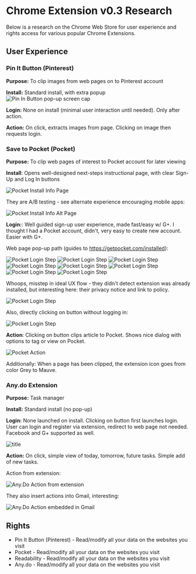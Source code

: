 # Chrome Extension v0.3 Research

Below is a research on the Chrome Web Store for user experience and rights access for various popular Chrome Extensions.

## User Experience

### Pin It Button (Pinterest)

**Purpose:**  To clip images from web pages on to Pinterest account

**Install:**  Standard install, with extra popup
![Pin In Button pop-up screen cap](images/pinterest-install-01.png)

**Login:**  None on install  (minimal user interaction until needed).  Only after action.

**Action:**  On click, extracts images from page.  Clicking on image then requests login.

### Save to Pocket (Pocket)

**Purpose:** To clip web pages of interest to Pocket account for later viewing

**Install**:  Opens well-designed next-steps instructional page, with clear Sign-Up and Log In buttons

![Pocket Install Info Page](images/pocket-install-01a.png) 

They are A/B testing - see alternate experience encouraging mobile apps:

![Pocket Install Info Alt Page](images/pocket-install-01b.png) 

**Login:**:  Well guided sign-up user experience, made fast/easy w/ G+.  I thought I had a Pocket account, didn't, very easy to create new account.  Easier with G+.

Web page pop-up path (guides to https://getpocket.com/installed):

![Pocket Login Step](images/pocket-login-01.png)
![Pocket Login Step](images/pocket-login-02.png)
![Pocket Login Step](images/pocket-login-03.png)
![Pocket Login Step](images/pocket-login-04.png)
![Pocket Login Step](images/pocket-login-05.png)
![Pocket Login Step](images/pocket-login-06.png)
![Pocket Login Step](images/pocket-login-07.png)
![Pocket Login Step](images/pocket-login-08.png)

Whoops, misstep in ideal UX flow - they didn't detect extension was already installed, but interesting here:  their privacy notice and link to policy.

![Pocket Login Step](images/pocket-login-09.png)

Also, directly clicking on button without logging in:

![Pocket Login Step](images/pocket-firstclick-no-login-01.png)

**Action**:  Clicking on button clips article to Pocket.  Shows nice dialog with options to tag or view on Pocket.

![Pocket Action](images/pocket-action-01.png)

Additionally:  When a page has been clipped, the extension icon goes from color Grey to Mauve.

### Any.do Extension

**Purpose:**  Task manager

**Install:**  Standard install (no pop-up)

**Login:**  None launched on install.  Clicking on button first launches login.  User can login and register via extension, redirect to web page not needed.  Facebook and G+ supported as well.

![title](images/anydo-login-01.png)

**Action:**  On click, simple view of today, tomorrow, future tasks.  Simple add of new tasks.

Action from extension:

![Any.Do Action from extension](images/anydo-action-01.png)

They also insert actions into Gmail, interesting:

![Any.Do Action embedded in Gmail](images/anydo-action-02.png)

## Rights

- Pin It Button (Pinterest) - Read/modify all your data on the websites you visit
- Pocket - Read/modify all your data on the websites you visit
- Readability -  Read/modify all your data on the websites you visit
- Any.do - Read/modify all your data on the websites you visit
